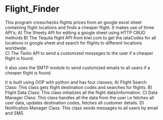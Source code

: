 # Flight_Finder
This program crosschecks flights prices from an google excel sheet containing flight locations and finds a cheaper flight.
It makes use of three API's;
A) The Sheety API for editing a google sheet using HTTP CRUD methods 
B) The Tequila flight API from kiwi.com to get the iataCodes for all locations in google sheet and search for flights to different locations worldwide.  
C) The Twilio API to send a customized messages to the user if a cheaper flight is found.

It also uses the SMTP module to send customized emails to all users if a cheaper flight is found.

It is built using OOP with python and has four classes;
A) Flight Search Class: This class gets flight destination codes and searches for flights.
B) Flight Data Class: This class initializes all the flight data/information.
C) Data Manager Class: This class handles all the data from the user i.e fetches all user data, updates destination codes, fetches all customer details.
D) Notification Manager Class: This class sends messages to all users by email and SMS.
